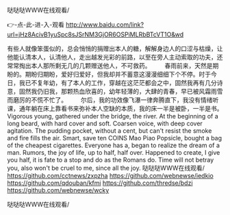 
哒哒哒WWW在线观看/




👉-点-此-进-入-观看  http://www.baidu.com/link?url=jHz8AcivB1yuSpc8sJSrNM3GjOR6OSPiMLRbBTcVT1O&wd




有些人就像笨蛋似的，总会悄悄的捐赠出本人的糖，解解身边人的口涩与枯燥，让他能认清本人，认清他人，走出越发光彩的前路，以至在旁人主动索取的功夫，还常常掏出本人那所剩无几的几颗赠送他人，不可救药。
　　春雨前来，天然是期盼的。期盼归期盼，爱好归爱好，但我却并不蓄意这漫漫细细下个不停。时于今日，我已不复年幼，有了本人的工作，穿越在这茫茫都会之中，固然我再有几分诗意，固然我仍旧我，那颗热血欣喜的，幼年轻薄的，大肆的青春，早已被风霜雨雪而磨厉的不慌不忙了。
　　尔后，我的功效像飞瀑一律奔腾直下，我没有情绪听课，通年躺在床上靠看书来弥补本人空缺的本质，我的床一半是被卧，一半是书。
Vigorous young, gathered under the bridge, the river.
At the beginning of a long beard, with hard cover and soft.
Coarsen voice, with deep cover agitation.
The pudding pocket, without a cent, but can't resist the smoke and fire fills the air.
Smart, save ten COINS Mao Piao Popsicle, bought a bag of the cheapest cigarettes.
Everyone has a, began to realize the dream of a man.
Rumors, the joy of life, up to half, half over.
Happened to create, I give you half, it is fate to a stop and do as the Romans do.
Time will not betray you, also won't be cruel to me, since all the joy.
哒哒哒WWW在线观看/ https://github.com/cctnews/zxpzha
https://github.com/webnewse/iedkio
https://github.com/qdouban/kfmi
https://github.com/thredse/bdzi
https://github.com/webnewse/wcky





哒哒哒WWW在线观看/
